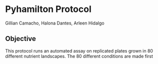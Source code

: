 # Pyhamilton Protocol
Gillian Camacho, Halona Dantes, Arleen Hidalgo

## Objective
This protocol runs an automated assay on replicated plates grown in 80 different nutrient landscapes. The 80 different conditions are made first